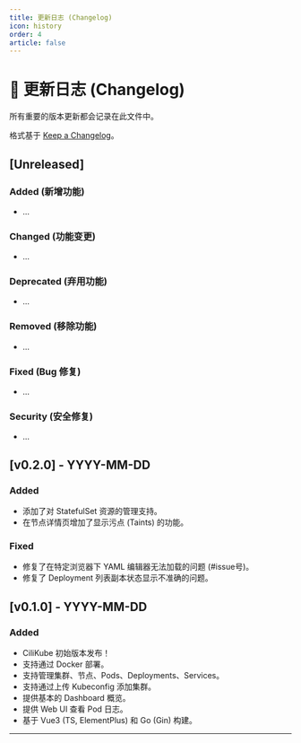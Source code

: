 ```yaml
---
title: 更新日志 (Changelog)
icon: history
order: 4
article: false
---
```


# 📜 更新日志 (Changelog)

所有重要的版本更新都会记录在此文件中。

格式基于 [Keep a Changelog](https://keepachangelog.com/en/1.0.0/)。

## [Unreleased]

### Added (新增功能)
- ...

### Changed (功能变更)
- ...

### Deprecated (弃用功能)
- ...

### Removed (移除功能)
- ...

### Fixed (Bug 修复)
- ...

### Security (安全修复)
- ...

## [v0.2.0] - YYYY-MM-DD

### Added
- 添加了对 StatefulSet 资源的管理支持。
- 在节点详情页增加了显示污点 (Taints) 的功能。

### Fixed
- 修复了在特定浏览器下 YAML 编辑器无法加载的问题 (#issue号)。
- 修复了 Deployment 列表副本状态显示不准确的问题。

## [v0.1.0] - YYYY-MM-DD

### Added
- CiliKube 初始版本发布！
- 支持通过 Docker 部署。
- 支持管理集群、节点、Pods、Deployments、Services。
- 支持通过上传 Kubeconfig 添加集群。
- 提供基本的 Dashboard 概览。
- 提供 Web UI 查看 Pod 日志。
- 基于 Vue3 (TS, ElementPlus) 和 Go (Gin) 构建。

---

